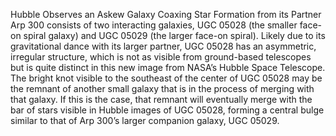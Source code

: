 Hubble Observes an Askew Galaxy Coaxing Star Formation from its Partner 
 Arp 300 consists of two interacting galaxies, UGC 05028 (the smaller face-on spiral galaxy) and UGC 05029 (the larger face-on spiral). Likely due to its gravitational dance with its larger partner, UGC 05028 has an asymmetric, irregular structure, which is not as visible from ground-based telescopes but is quite distinct in this new image from NASA’s Hubble Space Telescope. The bright knot visible to the southeast of the center of UGC 05028 may be the remnant of another small galaxy that is in the process of merging with that galaxy. If this is the case, that remnant will eventually merge with the bar of stars visible in Hubble images of UGC 05028, forming a central bulge similar to that of Arp 300’s larger companion galaxy, UGC 05029.